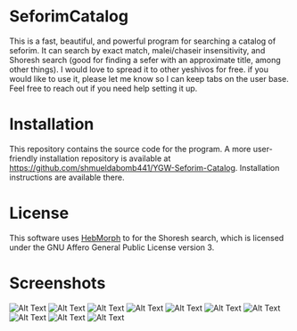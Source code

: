 # SeforimCatalog 


This is a fast, beautiful, and powerful program for searching a catalog of seforim. It can search by exact match, malei/chaseir insensitivity, and Shoresh search (good for finding a sefer with an approximate title, among other things). I would love to spread it to other yeshivos for free. if you would like to use it, please let me know so I can keep tabs on the user base. Feel free to reach out if you need help setting it up.


# Installation

This repository contains the source code for the program. A more user-friendly installation repository is available at https://github.com/shmueldabomb441/YGW-Seforim-Catalog. Installation instructions are available there.

# License 
This software uses [HebMorph](https://github.com/synhershko/HebMorph) to for the Shoresh search, which is licensed under the GNU Affero General Public License version 3.

# Screenshots

![Alt Text](https://raw.github.com/shmueldabomb441/SeforimCatalog/master/ScreenshotProgramFrontPage.png)
![Alt Text](https://raw.github.com/shmueldabomb441/SeforimCatalog/master/ScreenshotRootWordSearchOptions.png)
![Alt Text](https://raw.github.com/shmueldabomb441/SeforimCatalog/master/ScreenshotRootWordSearchExample.png)
![Alt Text](https://raw.github.com/shmueldabomb441/SeforimCatalog/master/ScreenshotMaleiChaseirInsensitive.png)
![Alt Text](https://raw.github.com/shmueldabomb441/SeforimCatalog/master/ScreenshotSeforimByCriteria.png)
![Alt Text](https://raw.github.com/shmueldabomb441/SeforimCatalog/master/ScreenshotAuthors.png)
![Alt Text](https://raw.github.com/shmueldabomb441/SeforimCatalog/master/ScreenshotCategories.png)
![Alt Text](https://raw.github.com/shmueldabomb441/SeforimCatalog/master/ScreenshotShelves.png)
![Alt Text](https://raw.github.com/shmueldabomb441/SeforimCatalog/master/ScreenshotTips.png)
![Alt Text](https://raw.github.com/shmueldabomb441/SeforimCatalog/master/ScreenshotHelp.png)
